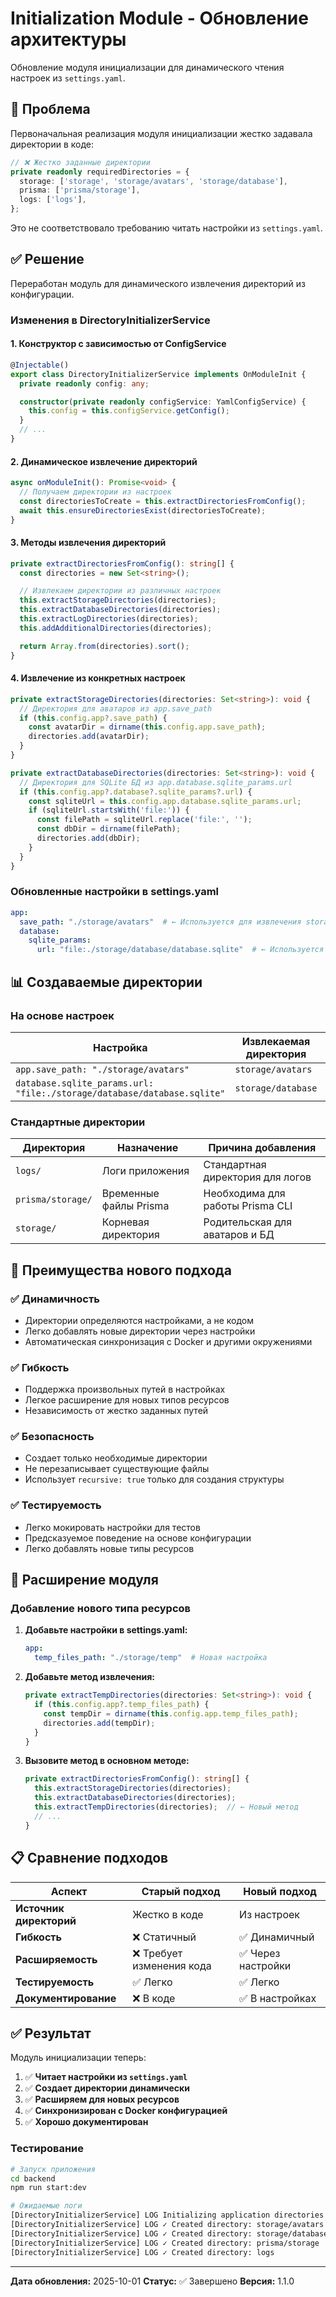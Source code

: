 # Initialization Module - Обновление архитектуры

Обновление модуля инициализации для динамического чтения настроек из `settings.yaml`.

## 🎯 Проблема

Первоначальная реализация модуля инициализации жестко задавала директории в коде:

```typescript
// ❌ Жестко заданные директории
private readonly requiredDirectories = {
  storage: ['storage', 'storage/avatars', 'storage/database'],
  prisma: ['prisma/storage'],
  logs: ['logs'],
};
```

Это не соответствовало требованию читать настройки из `settings.yaml`.

## ✅ Решение

Переработан модуль для динамического извлечения директорий из конфигурации.

### Изменения в DirectoryInitializerService

#### 1. Конструктор с зависимостью от ConfigService

```typescript
@Injectable()
export class DirectoryInitializerService implements OnModuleInit {
  private readonly config: any;

  constructor(private readonly configService: YamlConfigService) {
    this.config = this.configService.getConfig();
  }
  // ...
}
```

#### 2. Динамическое извлечение директорий

```typescript
async onModuleInit(): Promise<void> {
  // Получаем директории из настроек
  const directoriesToCreate = this.extractDirectoriesFromConfig();
  await this.ensureDirectoriesExist(directoriesToCreate);
}
```

#### 3. Методы извлечения директорий

```typescript
private extractDirectoriesFromConfig(): string[] {
  const directories = new Set<string>();

  // Извлекаем директории из различных настроек
  this.extractStorageDirectories(directories);
  this.extractDatabaseDirectories(directories);
  this.extractLogDirectories(directories);
  this.addAdditionalDirectories(directories);

  return Array.from(directories).sort();
}
```

#### 4. Извлечение из конкретных настроек

```typescript
private extractStorageDirectories(directories: Set<string>): void {
  // Директория для аватаров из app.save_path
  if (this.config.app?.save_path) {
    const avatarDir = dirname(this.config.app.save_path);
    directories.add(avatarDir);
  }
}

private extractDatabaseDirectories(directories: Set<string>): void {
  // Директория для SQLite БД из app.database.sqlite_params.url
  if (this.config.app?.database?.sqlite_params?.url) {
    const sqliteUrl = this.config.app.database.sqlite_params.url;
    if (sqliteUrl.startsWith('file:')) {
      const filePath = sqliteUrl.replace('file:', '');
      const dbDir = dirname(filePath);
      directories.add(dbDir);
    }
  }
}
```

### Обновленные настройки в settings.yaml

```yaml
app:
  save_path: "./storage/avatars"  # ← Используется для извлечения storage/avatars/
  database:
    sqlite_params:
      url: "file:./storage/database/database.sqlite"  # ← Используется для извлечения storage/database/
```

## 📊 Создаваемые директории

### На основе настроек

| Настройка | Извлекаемая директория | Пример |
|-----------|----------------------|---------|
| `app.save_path: "./storage/avatars"` | `storage/avatars` | `./storage/avatars` |
| `database.sqlite_params.url: "file:./storage/database/database.sqlite"` | `storage/database` | `./storage/database` |

### Стандартные директории

| Директория | Назначение | Причина добавления |
|-------------|------------|-------------------|
| `logs/` | Логи приложения | Стандартная директория для логов |
| `prisma/storage/` | Временные файлы Prisma | Необходима для работы Prisma CLI |
| `storage/` | Корневая директория | Родительская для аватаров и БД |

## 🚀 Преимущества нового подхода

### ✅ Динамичность
- Директории определяются настройками, а не кодом
- Легко добавлять новые директории через настройки
- Автоматическая синхронизация с Docker и другими окружениями

### ✅ Гибкость
- Поддержка произвольных путей в настройках
- Легкое расширение для новых типов ресурсов
- Независимость от жестко заданных путей

### ✅ Безопасность
- Создает только необходимые директории
- Не перезаписывает существующие файлы
- Использует `recursive: true` только для создания структуры

### ✅ Тестируемость
- Легко мокировать настройки для тестов
- Предсказуемое поведение на основе конфигурации
- Легко добавлять новые типы ресурсов

## 🔧 Расширение модуля

### Добавление нового типа ресурсов

1. **Добавьте настройки в settings.yaml:**
   ```yaml
   app:
     temp_files_path: "./storage/temp"  # Новая настройка
   ```

2. **Добавьте метод извлечения:**
   ```typescript
   private extractTempDirectories(directories: Set<string>): void {
     if (this.config.app?.temp_files_path) {
       const tempDir = dirname(this.config.app.temp_files_path);
       directories.add(tempDir);
     }
   }
   ```

3. **Вызовите метод в основном методе:**
   ```typescript
   private extractDirectoriesFromConfig(): string[] {
     this.extractStorageDirectories(directories);
     this.extractDatabaseDirectories(directories);
     this.extractTempDirectories(directories);  // ← Новый метод
     // ...
   }
   ```

## 📋 Сравнение подходов

| Аспект | Старый подход | Новый подход |
|--------|---------------|--------------|
| **Источник директорий** | Жестко в коде | Из настроек |
| **Гибкость** | ❌ Статичный | ✅ Динамичный |
| **Расширяемость** | ❌ Требует изменения кода | ✅ Через настройки |
| **Тестируемость** | ✅ Легко | ✅ Легко |
| **Документирование** | ❌ В коде | ✅ В настройках |

## ✅ Результат

Модуль инициализации теперь:

1. ✅ **Читает настройки из `settings.yaml`**
2. ✅ **Создает директории динамически**
3. ✅ **Расширяем для новых ресурсов**
4. ✅ **Синхронизирован с Docker конфигурацией**
5. ✅ **Хорошо документирован**

### Тестирование

```bash
# Запуск приложения
cd backend
npm run start:dev

# Ожидаемые логи
[DirectoryInitializerService] LOG Initializing application directories from configuration...
[DirectoryInitializerService] LOG ✓ Created directory: storage/avatars
[DirectoryInitializerService] LOG ✓ Created directory: storage/database
[DirectoryInitializerService] LOG ✓ Created directory: prisma/storage
[DirectoryInitializerService] LOG ✓ Created directory: logs
```

---

**Дата обновления:** 2025-10-01
**Статус:** ✅ Завершено
**Версия:** 1.1.0

